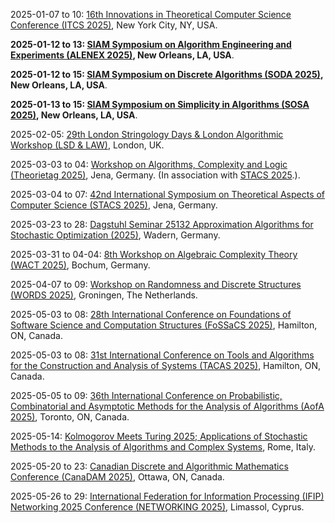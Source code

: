 2025-01-07 to 10: [16th Innovations in Theoretical Computer Science Conference (ITCS 2025)](http://itcs-conf.org "ITCS 2025 focuses on groundbreaking ideas in theoretical computer science. Topical areas include algorithms, complexity theory, cryptography, quantum computing, and machine learning theory. The conference emphasizes innovative approaches to computational problems, fostering interdisciplinary connections between computer science, mathematics, and physics, with a focus on novel paradigms and foundational advancements."), New York City, NY, USA.

**2025-01-12 to 13: [SIAM Symposium on Algorithm Engineering and Experiments (ALENEX 2025)](https://www.siam.org/conferences-events/past-event-archive/alenex25/ "Focuses on algorithm engineering, combining theoretical algorithm design with practical implementation. Topics include data structures, graph algorithms, combinatorial optimization, and experimental techniques for evaluating algorithmic performance in real-world applications."), New Orleans, LA, USA**.

**2025-01-12 to 15: [SIAM Symposium on Discrete Algorithms (SODA 2025)](https://siam.org/conferences-events/siam-conferences/soda25/ "SODA 2025 focuses on discrete algorithms and their applications in computer science. Topics include graph algorithms, combinatorial optimization, randomized algorithms, and approximation algorithms. The symposium addresses theoretical advancements and practical implementations in areas like network design, machine learning, and data mining, fostering innovation in algorithm design."), New Orleans, LA, USA**.

**2025-01-13 to 15: [SIAM Symposium on Simplicity in Algorithms (SOSA 2025)](https://www.siam.org/conferences-events/past-event-archive/sosa25/ "Explores the design and analysis of simple, elegant algorithms for complex computational problems. Topics include approximation algorithms, randomized algorithms, and efficient data structures, emphasizing clarity and practical applicability in algorithm development."), New Orleans, LA, USA**.

2025-02-05: [29th London Stringology Days & London Algorithmic Workshop (LSD & LAW)](https://nms.kcl.ac.uk/informatics/events/LSD&LAW25/ "LSD & LAW 2025 explores stringology and algorithmic techniques. Topics include string matching, data compression, and sequence alignment, alongside broader algorithmic challenges like graph algorithms and combinatorial optimization. The workshop emphasizes theoretical advancements with applications in bioinformatics, text processing, and data science."), London, UK.

2025-03-03 to 04: [Workshop on Algorithms, Complexity and Logic (Theorietag 2025)](https://stacs2025.de/workshop/ "Theorietag 2025 focuses on algorithms, computational complexity, and logic, covering graph algorithms, parameterized complexity, and formal methods. Topics include logical foundations of computation, complexity classes, and applications in verification and optimization, emphasizing theoretical computer science advancements."), Jena, Germany. (In association with [STACS 2025](https://stacs2025.de).).

2025-03-04 to 07: [42nd International Symposium on Theoretical Aspects of Computer Science (STACS 2025)](https://stacs2025.de "STACS 2025 focuses on theoretical computer science, covering algorithms, complexity, and automata theory. Topics include parameterized algorithms, computational geometry, and quantum computing theory, with applications in cryptography, bioinformatics, and network analysis, emphasizing rigorous mathematical foundations."), Jena, Germany.

2025-03-23 to 28: [Dagstuhl Seminar 25132 Approximation Algorithms for Stochastic Optimization (2025)](https://dagstuhl.de/25132 "This seminar explores approximation algorithms for stochastic optimization, covering randomized algorithms, online optimization, and robust optimization. Topics include Markov decision processes, stochastic programming, and applications in scheduling, logistics, and machine learning, emphasizing efficient algorithmic strategies."), Wadern, Germany.

2025-03-31 to 04-04: [8th Workshop on Algebraic Complexity Theory (WACT 2025)](https://qi.rub.de/wact "WACT 2025 explores algebraic complexity theory, covering circuit complexity, polynomial identity testing, and algebraic algorithms. Topics include matrix multiplication, tensor decompositions, and applications in cryptography and optimization, emphasizing mathematical foundations of computational efficiency."), Bochum, Germany.

2025-04-07 to 09: [Workshop on Randomness and Discrete Structures (WORDS 2025)](https://sites.google.com/rug.nl/words2025/ "WORDS 2025 focuses on randomness in discrete structures, covering random graphs, combinatorial algorithms, and probabilistic methods. Topics include random walks on graphs, randomized algorithms, and applications in coding theory and network analysis, emphasizing discrete probabilistic models."), Groningen, The Netherlands.

2025-05-03 to 08: [28th International Conference on Foundations of Software Science and Computation Structures (FoSSaCS 2025)](https://etaps.org/2025/conferences/fossacs/ "FoSSaCS 2025 explores foundations of software science, covering semantics, automata theory, and computational structures. Topics include process algebras, type systems, and applications in verification and programming languages, emphasizing theoretical underpinnings of software systems."), Hamilton, ON, Canada.

2025-05-03 to 08: [31st International Conference on Tools and Algorithms for the Construction and Analysis of Systems (TACAS 2025)](https://etaps.org/2025/conferences/tacas/ "TACAS 2025 explores tools and algorithms for system analysis, covering model checking, theorem proving, and static analysis. Topics include verification of concurrent systems, security protocols, and applications in software and hardware, emphasizing automated analysis techniques."), Hamilton, ON, Canada.

2025-05-05 to 09: [36th International Conference on Probabilistic, Combinatorial and Asymptotic Methods for the Analysis of Algorithms (AofA 2025)](https://www.fields.utoronto.ca/activities/24-25/AofA-2025 "AofA 2025 explores probabilistic and combinatorial methods for algorithm analysis, covering random structures, asymptotic enumeration, and average-case complexity. Topics include random trees, hashing algorithms, and applications in combinatorics, emphasizing probabilistic algorithm analysis."), Toronto, ON, Canada.

2025-05-14: [Kolmogorov Meets Turing 2025; Applications of Stochastic Methods to the Analysis of Algorithms and Complex Systems](https://sites.google.com/view/kmt-2025 "This workshop bridges stochastic methods and algorithmic analysis, focusing on random processes in complex systems. Topics include Markov chains, randomized algorithms, and stochastic optimization, with applications in network analysis, machine learning, and statistical physics, emphasizing probabilistic approaches to computational problems."), Rome, Italy.

2025-05-20 to 23: [Canadian Discrete and Algorithmic Mathematics Conference (CanaDAM 2025)](https://canadam.ca/2025 "CanaDAM 2025 focuses on discrete and algorithmic mathematics, covering graph theory, combinatorial optimization, and coding theory. Topics include network algorithms, discrete structures, and applications in cryptography and data science, emphasizing theoretical and computational advancements."), Ottawa, ON, Canada.

2025-05-26 to 29: [International Federation for Information Processing (IFIP) Networking 2025 Conference (NETWORKING 2025)](https://networking.ifip.org/2025/ "NETWORKING 2025 explores network science, focusing on algorithmic design, network optimization, and performance analysis. Topics include routing protocols, network security, and graph-based models, with applications in 5G and IoT, emphasizing computational approaches to network efficiency."), Limassol, Cyprus.

